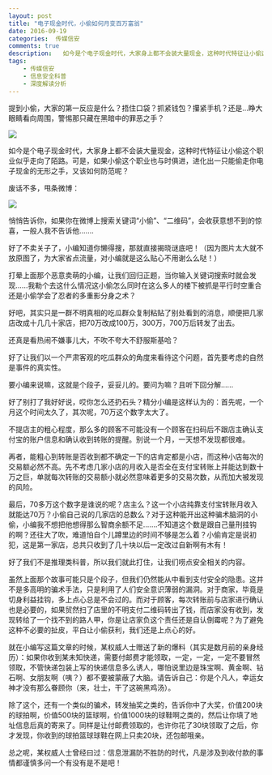 ```yaml
---  
layout: post  
title: "电子现金时代，小偷如何月变百万富翁"
date: 2016-09-19
categories:  传媒信安     
comments: true
description:   如今是个电子现金时代，大家身上都不会装大量现金，这种时代特征让小偷这个职业似乎走向了陌路。可是，如果小偷这个职业也与时俱进，进化出一只能偷走你电子现金的无形之手，又该如何防范呢？
tags:
    - 传媒信安
    - 信息安全科普
    - 深度解读分析
---  
```

提到小偷，大家的第一反应是什么？捂住口袋？抓紧钱包？攥紧手机？还是...睁大眼睛看向周围，警惕那只藏在黑暗中的罪恶之手？

![](http://127.0.0.1:4000//resources/images/d1.jpg) 

如今是个电子现金时代，大家身上都不会装大量现金，这种时代特征让小偷这个职业似乎走向了陌路。可是，如果小偷这个职业也与时俱进，进化出一只能偷走你电子现金的无形之手，又该如何防范呢？

废话不多，甩条微博：

![](http://127.0.0.1:4000//resources/images/d2.png) 

悄悄告诉你，如果你在微博上搜索关键词“小偷”、“二维码”，会收获意想不到的惊喜，一般人我不告诉他.......

好了不卖关子了，小编知道你懒得搜，那就直接揭晓谜底吧！（因为图片太大就不放原图了，为大家省点流量，对小编就是这么贴心不用谢么么哒！）

打晕上面那个恶意卖萌的小编，让我们回归正题，当你输入关键词搜索时就会发现......我勒个去这什么情况这小偷怎么同时在这么多人的楼下被抓是平行时空重合还是小偷学会了忍者的多重影分身之术？

好吧，其实只是一群不明真相的吃瓜群众复制粘贴了别处看到的消息，顺便把几家店改成十几几十家店，把70万改成100万，300万，700万后转发了出去。

还真是看热闹不嫌事儿大，不吹不夸大不舒服斯基哈？

好了让我们以一个严肃客观的吃瓜群众的角度来看待这个问题，首先要考虑的自然是事件的真实性。

要小编来说嘛，这就是个段子，妥妥儿的。要问为嘛？且听下回分解......

好了别打了我好好说，哎你怎么还扔石头？精分小编是这样认为的：首先呢，一个月这个时间太久了，其次呢，70万这个数字太大了。

不提店主的粗心程度，那么多的顾客不可能没有一个顾客在扫码后不跟店主确认支付宝的账户信息和确认收到转账的提醒。别说一个月，一天想不发现都很难。

再者，能粗心到转账是否收到都不确定一下的店肯定都是小店，而这种小店每次的交易额必然不高。先不考虑几家小店的月收入是否全在支付宝转账上并能达到数十万之巨，单就每次转账的交易额小就必然意味着更多的交易次数，从而加大被发现的风险。

最后，70多万这个数字是谁说的呢？店主么？这一个小店纯靠支付宝转账月收入就能达70万？小偷自己说的几家店的总数么？对于这种能开出这种骗术脑洞的小偷，小编我不想把他想得那么智商余额不足.......不知道这个数是跟自己量刑挂钩的啊？还往大了吹，难道怕自个儿蹲里边的时间不够是怎么着？小偷肯定是说初犯，这是第一家店，总共只收到了几十块以后一定改过自新啊有木有！

好了我们不是推理类科普，所以我们就此打住，让我们唠点安全相关的内容。

虽然上面那个故事可能只是个段子，但我们仍然能从中看到支付安全的隐患。这并不是多高明的骗术手法，只是利用了人们安全意识薄弱的漏洞。对于商家，毕竟是切身利益挂钩，多上点心总是不会过的。而对于顾客，每次转账前与店家进行确认也是必要的，如果贸然扫了店里的不明支付二维码转出了钱，而店家没有收到，发现转给了一个找不到的路人甲，你是让店家负这个责任还是自认倒霉呢？为了避免这种不必要的扯皮，平白让小偷获利，我们还是上点心的好。

就在小编写这篇文章的时候，某权威人士赠送了新的爆料（其实是数月前的亲身经历）：如果你收到某未知快递，需要付邮费才能领取，一定，一定，一定不要冒然领取，不管快递包装上写的快递信息多么诱人，哪怕说里边是珠宝啊、黄金啊、钻石啊、女朋友啊（咦？）都不要被蒙蔽了大脑。请告诉自己：你是个凡人，幸运女神才没有那么眷顾你（来，壮士，干了这碗黑鸡汤）。

除了这个，还有一个类似的骗术，转发抽奖之类的，告诉你中了大奖，价值200块的球拍啊，价值500块的篮球啊，价值1000块的球鞋啊之类的，然后让你填了地址信息后真的寄来了。同样是让付邮费领取的，也许你花了30块领取了之后，你才发现，你收到的球拍篮球球鞋在网上只卖20块，还包邮哦亲。

总之呢，某权威人士曾经曰过：信息泄漏防不胜防的时代，凡是涉及到收付款的事情都谨慎多问一个有没有是不是吧！
